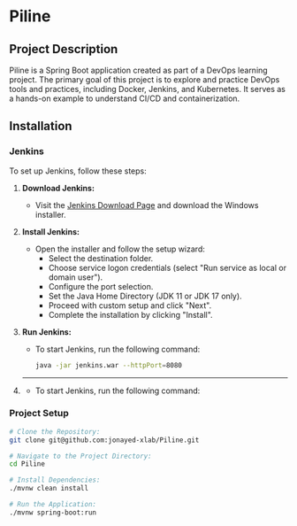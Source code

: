 # Piline

## Project Description
Piline is a Spring Boot application created as part of a DevOps learning project. 
The primary goal of this project is to explore and practice DevOps tools and practices, including Docker, Jenkins, and Kubernetes. It serves as a hands-on example to understand CI/CD and containerization.

## Installation

### Jenkins

To set up Jenkins, follow these steps:

1. **Download Jenkins:**
    - Visit the [Jenkins Download Page](https://www.jenkins.io/download/#downloading-jenkins) and download the Windows installer.

2. **Install Jenkins:**
    - Open the installer and follow the setup wizard:
        - Select the destination folder.
        - Choose service logon credentials (select "Run service as local or domain user").
        - Configure the port selection.
        - Set the Java Home Directory (JDK 11 or JDK 17 only).
        - Proceed with custom setup and click "Next".
        - Complete the installation by clicking "Install".

3. **Run Jenkins:**
    - To start Jenkins, run the following command:

      ```sh
      java -jar jenkins.war --httpPort=8080
      ```
4. ****
   - To start Jenkins, run the following command:
   
### Project Setup

```sh
# Clone the Repository:
git clone git@github.com:jonayed-xlab/Piline.git

# Navigate to the Project Directory:
cd Piline

# Install Dependencies:
./mvnw clean install

# Run the Application:
./mvnw spring-boot:run
```


